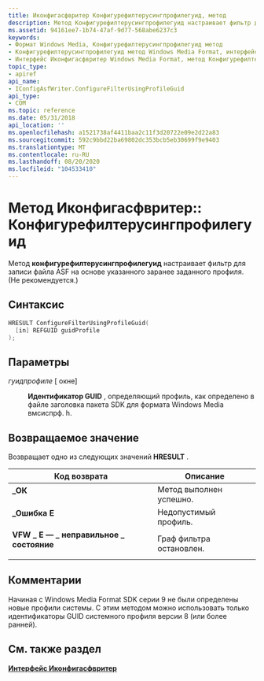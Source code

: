 ```yaml
---
title: Иконфигасфвритер Конфигурефилтерусингпрофилегуид, метод
description: Метод Конфигурефилтерусингпрофилегуид настраивает фильтр для записи файла ASF на основе указанного заранее заданного профиля. (Не рекомендуется.).
ms.assetid: 94161ee7-1b74-47af-9d77-568abe6237c3
keywords:
- Формат Windows Media, Конфигурефилтерусингпрофилегуид метод
- Конфигурефилтерусингпрофилегуид метод Windows Media Format, интерфейс Иконфигасфвритер
- Интерфейс Иконфигасфвритер Windows Media Format, метод Конфигурефилтерусингпрофилегуид
topic_type:
- apiref
api_name:
- IConfigAsfWriter.ConfigureFilterUsingProfileGuid
api_type:
- COM
ms.topic: reference
ms.date: 05/31/2018
api_location: ''
ms.openlocfilehash: a1521738af4411baa2c11f3d20722e09e2d22a83
ms.sourcegitcommit: 592c9bbd22ba69802dc353bcb5eb30699f9e9403
ms.translationtype: MT
ms.contentlocale: ru-RU
ms.lasthandoff: 08/20/2020
ms.locfileid: "104533410"
---
```

# <a name="iconfigasfwriterconfigurefilterusingprofileguid-method"></a>Метод Иконфигасфвритер:: Конфигурефилтерусингпрофилегуид

Метод **конфигурефилтерусингпрофилегуид** настраивает фильтр для записи файла ASF на основе указанного заранее заданного профиля. (Не рекомендуется.)

## <a name="syntax"></a>Синтаксис


```C++
HRESULT ConfigureFilterUsingProfileGuid(
  [in] REFGUID guidProfile
);
```



## <a name="parameters"></a>Параметры

<dl> <dt>

*гуидпрофиле* \[ окне\]
</dt> <dd>

**Идентификатор GUID** , определяющий профиль, как определено в файле заголовка пакета SDK для формата Windows Media вмсиспрф. h.

</dd> </dl>

## <a name="return-value"></a>Возвращаемое значение

Возвращает одно из следующих значений **HRESULT** .



| Код возврата                                                                                         | Описание                             |
|-----------------------------------------------------------------------------------------------------|-----------------------------------------|
| <dl> <dt>**\_ОК**</dt> </dl>                | Метод выполнен успешно.<br/>        |
| <dl> <dt>**\_Ошибка E**</dt> </dl>              | Недопустимый профиль.<br/>    |
| <dl> <dt>**VFW \_ E — \_ неправильное \_ состояние**</dt> </dl> | Граф фильтра остановлен.<br/> |



 

## <a name="remarks"></a>Комментарии

Начиная с Windows Media Format SDK серии 9 не были определены новые профили системы. С этим методом можно использовать только идентификаторы GUID системного профиля версии 8 (или более ранней).

## <a name="see-also"></a>См. также раздел

<dl> <dt>

[**Интерфейс Иконфигасфвритер**](/previous-versions/windows/desktop/legacy/dd743205(v=vs.85))
</dt> </dl>

 

